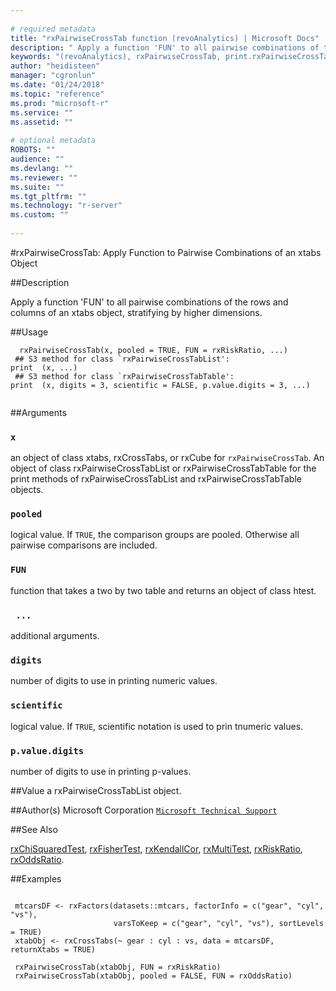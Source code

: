 ```yaml
--- 
 
# required metadata 
title: "rxPairwiseCrossTab function (revoAnalytics) | Microsoft Docs" 
description: " Apply a function 'FUN' to all pairwise combinations of the rows and columns of an xtabs object,  stratifying by higher dimensions. " 
keywords: "(revoAnalytics), rxPairwiseCrossTab, print.rxPairwiseCrossTabList, print.rxPairwiseCrossTabTable, htest" 
author: "heidisteen" 
manager: "cgronlun" 
ms.date: "01/24/2018" 
ms.topic: "reference" 
ms.prod: "microsoft-r" 
ms.service: "" 
ms.assetid: "" 
 
# optional metadata 
ROBOTS: "" 
audience: "" 
ms.devlang: "" 
ms.reviewer: "" 
ms.suite: "" 
ms.tgt_pltfrm: "" 
ms.technology: "r-server" 
ms.custom: "" 
 
--- 
```

 
 
 
 
 
 #rxPairwiseCrossTab:  Apply Function to Pairwise Combinations of an xtabs Object 
 
 ##Description
 
Apply a function 'FUN' to all pairwise combinations of the rows and columns of an xtabs object, 
stratifying by higher dimensions.
 
 
 
 ##Usage

```   
  rxPairwiseCrossTab(x, pooled = TRUE, FUN = rxRiskRatio, ...)
 ## S3 method for class `rxPairwiseCrossTabList':
print  (x, ...)
 ## S3 method for class `rxPairwiseCrossTabTable':
print  (x, digits = 3, scientific = FALSE, p.value.digits = 3, ...)
 
```
 
 
 ##Arguments

   
  
    
 ### `x`
 an object of class xtabs, rxCrossTabs, or rxCube for `rxPairwiseCrossTab`. An object of class rxPairwiseCrossTabList or rxPairwiseCrossTabTable for the print methods of rxPairwiseCrossTabList and rxPairwiseCrossTabTable objects. 
  
  
    
 ### `pooled`
 logical value. If `TRUE`, the comparison groups are pooled.  Otherwise all pairwise comparisons are included. 
  
  
    
 ### `FUN`
 function that takes a two by two table and returns an object of class htest. 
  
  
    
 ### ` ...`
 additional arguments. 
  
  
    
 ### `digits`
 number of digits to use in printing numeric values. 
  
  
    
 ### `scientific`
 logical value. If `TRUE`, scientific notation is used to prin tnumeric values. 
  
  
    
 ### `p.value.digits`
 number of digits to use in printing p-values. 
  
 
 
 
 ##Value
 a rxPairwiseCrossTabList object. 
 
 ##Author(s)
 Microsoft Corporation [`Microsoft Technical Support`](https://go.microsoft.com/fwlink/?LinkID=698556&clcid=0x409)
 
 
 
 ##See Also
 
[rxChiSquaredTest](rxChiSquaredTest.md),
[rxFisherTest](rxChiSquaredTest.md),
[rxKendallCor](rxChiSquaredTest.md),
[rxMultiTest](rxMultiTest.md),
[rxRiskRatio](rxRiskRatio.md),
[rxOddsRatio](rxRiskRatio.md).
   
 
 ##Examples

 ```
   
  mtcarsDF <- rxFactors(datasets::mtcars, factorInfo = c("gear", "cyl", "vs"), 
                        varsToKeep = c("gear", "cyl", "vs"), sortLevels = TRUE)
  xtabObj <- rxCrossTabs(~ gear : cyl : vs, data = mtcarsDF, returnXtabs = TRUE)
  
  rxPairwiseCrossTab(xtabObj, FUN = rxRiskRatio)
  rxPairwiseCrossTab(xtabObj, pooled = FALSE, FUN = rxOddsRatio)
 
```
 
 
 

